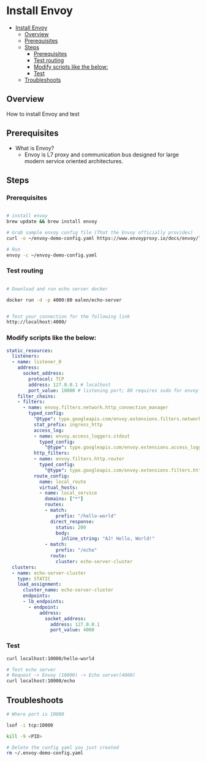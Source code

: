 # Install Envoy

<!-- TOC -->

- [Install Envoy](#install-envoy)
  - [Overview](#overview)
  - [Prerequisites](#prerequisites)
  - [Steps](#steps)
    - [Prerequisites](#prerequisites-1)
    - [Test routing](#test-routing)
    - [Modify scripts like the below:](#modify-scripts-like-the-below)
    - [Test](#test)
  - [Troubleshoots](#troubleshoots)

<!-- /TOC -->

## Overview
How to install Envoy and test

## Prerequisites

- What is Envoy?
  - Envoy is L7 proxy and communication bus designed for large modern service oriented architectures.


## Steps

### Prerequisites

```sh

# install envoy
brew update && brew install envoy

# Grab sample envoy config file (That the Envoy officially provides)
curl -o ~/envoy-demo-config.yaml https://www.envoyproxy.io/docs/envoy/latest/_downloads/92dcb9714fb6bc288d042029b34c0de4/envoy-demo.yaml

# Run
envoy -c ~/envoy-demo-config.yaml

```

### Test routing
```sh

# Download and run echo server docker

docker run -d -p 4000:80 ealen/echo-server


# Test your connection for the following link
http://localhost:4000/

```

### Modify scripts like the below:
```yaml
static_resources:
  listeners:
  - name: listener_0
    address:
      socket_address:
        protocol: TCP
        address: 127.0.0.1 # localhost
        port_value: 10000 # listening port; 80 requires sudo for envoy
    filter_chains:
    - filters:
      - name: envoy.filters.network.http_connection_manager
        typed_config:
          "@type": type.googleapis.com/envoy.extensions.filters.network.http_connection_manager.v3.HttpConnectionManager
          stat_prefix: ingress_http
          access_log:
          - name: envoy.access_loggers.stdout
            typed_config:
              "@type": type.googleapis.com/envoy.extensions.access_loggers.stream.v3.StdoutAccessLog
          http_filters:
          - name: envoy.filters.http.router
            typed_config:
              "@type": type.googleapis.com/envoy.extensions.filters.http.router.v3.Router
          route_config:
            name: local_route
            virtual_hosts:
            - name: local_service
              domains: ["*"]
              routes:
              - match:
                  prefix: "/hello-world"
                direct_response:
                  status: 200
                  body:
                    inline_string: "AJ! Hello, World!"
              - match:
                  prefix: "/echo"
                route:
                  cluster: echo-server-cluster
  clusters:
  - name: echo-server-cluster
    type: STATIC
    load_assignment:
      cluster_name: echo-server-cluster
      endpoints:
      - lb_endpoints:
        - endpoint:
            address:
              socket_address:
                address: 127.0.0.1
                port_value: 4000

```

### Test
```sh
curl localhost:10000/hello-world

# Test echo server
# Request -> Envoy (10000) -> Echo server(4000)
curl localhost:10000/echo


```

## Troubleshoots

```sh
# Where port is 10000

lsof -i tcp:10000

kill -9 <PID>

# Delete the config yaml you just created
rm ~/.envoy-demo-config.yaml

```